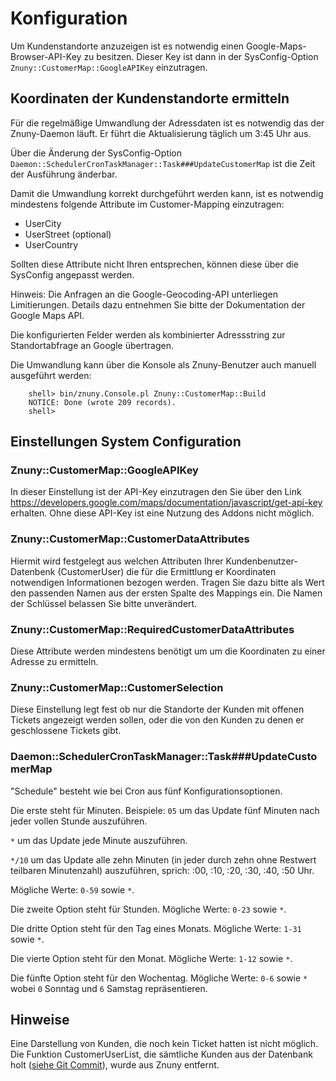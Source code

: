 # Konfiguration

Um Kundenstandorte anzuzeigen ist es notwendig einen Google-Maps-Browser-API-Key zu besitzen.
Dieser Key ist dann in der SysConfig-Option `Znuny::CustomerMap::GoogleAPIKey` einzutragen.

## Koordinaten der Kundenstandorte ermitteln

Für die regelmäßige Umwandlung der Adressdaten ist es notwendig das der Znuny-Daemon läuft. Er führt die Aktualisierung täglich um 3:45 Uhr aus.

Über die Änderung der SysConfig-Option `Daemon::SchedulerCronTaskManager::Task###UpdateCustomerMap` ist die Zeit der Ausführung änderbar.

Damit die Umwandlung korrekt durchgeführt werden kann, ist es notwendig
mindestens folgende Attribute im Customer-Mapping einzutragen:

 - UserCity
 - UserStreet (optional)
 - UserCountry

Sollten diese Attribute nicht Ihren entsprechen, können diese über die SysConfig angepasst werden.

Hinweis:
Die Anfragen an die Google-Geocoding-API unterliegen Limitierungen. Details dazu entnehmen Sie bitte der Dokumentation der Google Maps API.

Die konfigurierten Felder werden als kombinierter Adressstring zur Standortabfrage an Google übertragen.

Die Umwandlung kann über die Konsole als Znuny-Benutzer auch manuell ausgeführt werden:

```
    shell> bin/znuny.Console.pl Znuny::CustomerMap::Build
    NOTICE: Done (wrote 209 records).
    shell>
```

## Einstellungen System Configuration

### Znuny::CustomerMap::GoogleAPIKey

In dieser Einstellung ist der API-Key einzutragen den Sie über den Link https://developers.google.com/maps/documentation/javascript/get-api-key erhalten. Ohne diese API-Key ist eine Nutzung des Addons nicht möglich.

### Znuny::CustomerMap::CustomerDataAttributes

Hiermit wird festgelegt aus welchen Attributen Ihrer Kundenbenutzer-Datenbenk (CustomerUser) die für die Ermittlung er Koordinaten notwendigen Informationen bezogen werden. Tragen Sie dazu bitte als Wert den passenden Namen aus der ersten Spalte des Mappings ein. Die Namen der Schlüssel belassen Sie bitte unverändert.

### Znuny::CustomerMap::RequiredCustomerDataAttributes

Diese Attribute werden mindestens benötigt um um die Koordinaten zu einer Adresse zu ermitteln.

### Znuny::CustomerMap::CustomerSelection

Diese Einstellung legt fest ob nur die Standorte der Kunden mit offenen Tickets angezeigt werden sollen, oder die von den Kunden zu denen er geschlossene Tickets gibt.


### Daemon::SchedulerCronTaskManager::Task###UpdateCustomerMap

"Schedule" besteht wie bei Cron aus fünf Konfigurationsoptionen.

Die erste steht für Minuten.
Beispiele:
`05` um das Update fünf Minuten nach jeder vollen Stunde auszuführen.

`*` um das Update jede Minute auszuführen.

`*/10` um das Update alle zehn Minuten (in jeder durch zehn ohne Restwert teilbaren Minutenzahl) auszuführen, sprich: :00, :10, :20, :30, :40, :50 Uhr.

Mögliche Werte: `0-59` sowie `*`.

Die zweite Option steht für Stunden. Mögliche Werte: `0-23` sowie `*`.

Die dritte Option steht für den Tag eines Monats. Mögliche Werte: `1-31` sowie `*`.

Die vierte Option steht für den Monat. Mögliche Werte: `1-12` sowie `*`.

Die fünfte Option steht für den Wochentag. Mögliche Werte: `0-6`  sowie `*` wobei `0` Sonntag und `6` Samstag repräsentieren.

## Hinweise

Eine Darstellung von Kunden, die noch kein Ticket hatten ist nicht möglich. Die Funktion CustomerUserList, die sämtliche Kunden aus der Datenbank holt ([siehe Git Commit](https://github.com/znuny/Znuny/commit/3a59683b3cd8cf5c1008150706d23677116736fc)), wurde aus Znuny entfernt.
